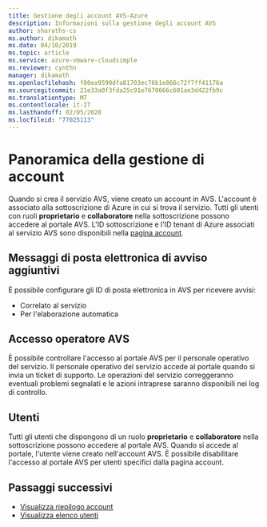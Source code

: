 ```yaml
---
title: Gestione degli account AVS-Azure
description: Informazioni sulla gestione degli account AVS
author: sharaths-cs
ms.author: dikamath
ms.date: 04/10/2019
ms.topic: article
ms.service: azure-vmware-cloudsimple
ms.reviewer: cynthn
manager: dikamath
ms.openlocfilehash: f00ea9590dfa81703ec76b1e866c72f7ff41176a
ms.sourcegitcommit: 21e33a0f3fda25c91e7670666c601ae3d422fb9c
ms.translationtype: MT
ms.contentlocale: it-IT
ms.lasthandoff: 02/05/2020
ms.locfileid: "77025113"
---
```

# <a name="account-management-overview"></a>Panoramica della gestione di account

Quando si crea il servizio AVS, viene creato un account in AVS. L'account è associato alla sottoscrizione di Azure in cui si trova il servizio. Tutti gli utenti con ruoli **proprietario** e **collaboratore** nella sottoscrizione possono accedere al portale AVS. L'ID sottoscrizione e l'ID tenant di Azure associati al servizio AVS sono disponibili nella [pagina account](account.md).

## <a name="additional-alert-emails"></a>Messaggi di posta elettronica di avviso aggiuntivi

È possibile configurare gli ID di posta elettronica in AVS per ricevere avvisi:

* Correlato al servizio
* Per l'elaborazione automatica

## <a name="avs-operator-access"></a>Accesso operatore AVS

È possibile controllare l'accesso al portale AVS per il personale operativo del servizio. Il personale operativo del servizio accede al portale quando si invia un ticket di supporto. Le operazioni del servizio correggeranno eventuali problemi segnalati e le azioni intraprese saranno disponibili nei log di controllo.

## <a name="users"></a>Utenti

Tutti gli utenti che dispongono di un ruolo **proprietario** e **collaboratore** nella sottoscrizione possono accedere al portale AVS. Quando si accede al portale, l'utente viene creato nell'account AVS. È possibile disabilitare l'accesso al portale AVS per utenti specifici dalla pagina account.

## <a name="next-steps"></a>Passaggi successivi

* [Visualizza riepilogo account](account.md)
* [Visualizza elenco utenti](users.md)
